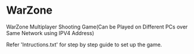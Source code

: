 # WarZone
WarZone Multiplayer Shooting Game(Can be Played on Different PCs over Same Network using IPV4 Address)

Refer 'Intructions.txt' for step by step guide to set up the game.
